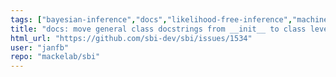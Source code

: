 ```yaml
---
tags: ["bayesian-inference","docs","likelihood-free-inference","machine-learning","parameter-estimation","pytorch","simulation-based-inference"]
title: "docs: move general class docstrings from __init__ to class level for better API refs"
html_url: "https://github.com/sbi-dev/sbi/issues/1534"
user: "janfb"
repo: "mackelab/sbi"
---
```


